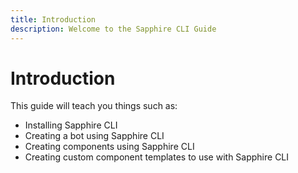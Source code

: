 ```yaml
---
title: Introduction
description: Welcome to the Sapphire CLI Guide
---
```

# Introduction

This guide will teach you things such as:
- Installing Sapphire CLI
- Creating a bot using Sapphire CLI
- Creating components using Sapphire CLI
- Creating custom component templates to use with Sapphire CLI
